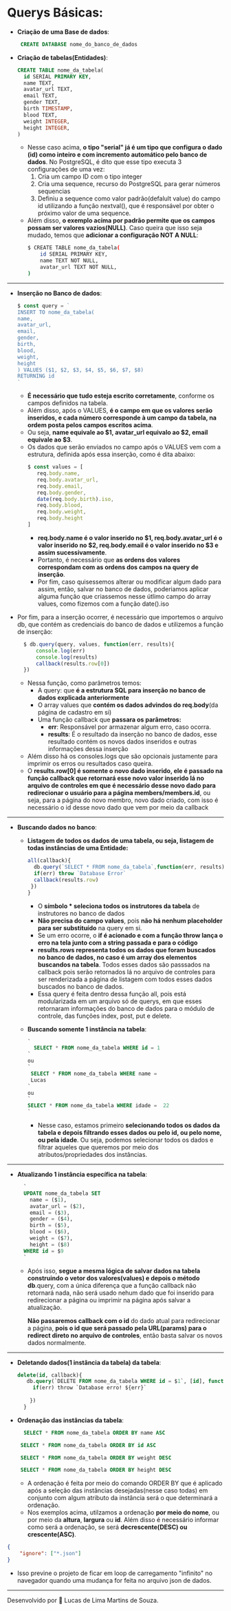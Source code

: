 
  # Querys Básicas:

- **Criação de uma Base de dados**:
    ```sql
     CREATE DATABASE nome_do_banco_de_dados
    ```
- **Criação de tabelas(Entidades)**:
    ```sql
   CREATE TABLE nome_da_tabela(
      id SERIAL PRIMARY KEY,
      name TEXT,
      avatar_url TEXT,
      email TEXT,
      gender TEXT,
      birth TIMESTAMP,
      blood TEXT,
      weight INTEGER,
      height INTEGER,
  )
    ```
  * Nesse caso acima, **o tipo "serial" já é um tipo que configura o dado (id) como inteiro e com incremento automático pelo banco de dados**. No PostgreSQL, é dito que esse tipo executa 3 configurações de uma vez:
    1. Cria um campo ID com o tipo integer
    2. Cria uma sequence, recurso do PostgreSQL para gerar números sequencias
    3. Definiu a sequence como valor padrão(defalult value) do campo id utilizando a função nextval(), que é responsável por obter o próximo valor de uma sequence. 
  * Além disso, **o exemplo acima por padrão permite que os campos possam ser valores vazios(NULL)**. Caso queira que isso seja mudado, temos que **adicionar a configuração NOT A NULL**:
    ```bash
    $ CREATE TABLE nome_da_tabela(
        id SERIAL PRIMARY KEY,
        name TEXT NOT NULL,
        avatar_url TEXT NOT NULL,
    )
    ```
___
- **Inserção no Banco de dados**:
    ```js
  $ const query = `
  INSERT TO nome_da_tabela(
    name,
    avatar_url,
    email,
    gender,
    birth,
    blood,
    weight,
    height
  ) VALUES ($1, $2, $3, $4, $5, $6, $7, $8)
  RETURNING id
  `
    ```
  * **É necessário que tudo esteja escrito corretamente**, conforme os campos definidos na tabela.
  * Além disso, após o VALUES, **é o campo em que os valores serão inseridos, e cada número corresponde à um campo da tabela, na ordem posta pelos campos escritos acima**.
  * Ou seja, **name equivale ao $1, avatar_url equivalo ao $2, email equivale ao $3**.
  * Os dados que serão enviados no campo após o VALUES vem com a estrutura, definida após essa inserção, como é dita abaixo:
     ```js
    $ const values = [
        req.body.name,
        req.body.avatar_url,
        req.body.email,
        req.body.gender,
        date(req.body.birth).iso,
        req.body.blood,
        req.body.weight,
        req.body.height
    ]
     ```
    * **req.body.name é o valor inserido no $1, req.body.avatar_url é o valor inserido no $2, req.body.email é o valor inserido no $3 e assim sucessivamente**.   
    * Portanto, é necessário que **as ordens dos valores correspondam com as ordens dos campos na query de inserção**.
    * Por fim, caso quisessemos alterar ou modificar algum dado para assim, então, salvar no banco de dados, poderiamos aplicar alguma função que criassemos nesse útlimo campo do array values, como fizemos com a função date().iso
- Por fim, para a inserção ocorrer, é necessário que importemos o arquivo db, que contém as credenciais do banco de dados e utilizemos a função de inserção:
   
   
    ```js
      $ db.query(query, values, function(err, results){
          console.log(err)
          console.log(results)
          callback(results.row[0])
      }) 
    ```
 
  * Nessa função, como parâmetros temos:
    * A query: que **é a estrutura SQL para inserção no banco de dados explicada anteriormente**
    * O array values que **contém os dados advindos do req.body**(da página de cadastro em si)
    * Uma função callback que **passara os parâmetros:**
      *  **err**: Responsável por armazenar algum erro, caso ocorra. 
      * **results**: É o resultado da inserção no banco de dados, esse resultado contém os novos dados inseridos e outras informações dessa inserção
  * Além disso há os consoles.logs que são opcionais justamente para imprimir os erros ou resultados caso queira.
  * O **results.row[0] é somente o novo dado inserido, ele é passado na função callback que retornará esse novo valor inserido lá no arquivo de controles em que é necessário desse novo dado para redirecionar o usuário para a página members/members.id**, ou seja, para a página do novo membro, novo dado criado, com isso é necessário o id desse novo dado que vem por meio da callback
___
- **Buscando dados no banco**:
  
  * **Listagem de todos os dados de uma tabela, ou seja, listagem de todas instâncias de uma Entidade:**   
    ```js
    all(callback){
      db.query(`SELECT * FROM nome_da_tabela`,function(err, results){
      if(err) throw `Database Error`
      callback(results.row)
     })
    }
    ```
    * O **símbolo * seleciona todos os instrutores da tabela** de instrutores no banco de dados
    * **Não precisa do campo values**, pois **não há nenhum placeholder para ser substituído** na query em si.
    * Se um erro ocorre, o **if é acionado e com a função throw lança o erro na tela junto com a string passada e para o código**
    * **results.rows representa todos os dados que foram buscados no banco de dados, no caso é um array dos elementos buscandos na tabela**. Todos esses dados são passsados na callback pois serão retornados lá no arquivo de controles para ser renderizada a página de listagem com todos esses dados buscados no banco de dados.
    * Essa query é feita dentro dessa função all, pois está modularizada em um arquivo só de querys, em que esses retornaram informações do banco de dados para o módulo de controle, das funções index, post, put e delete.
  * **Buscando somente 1 instância na tabela**:
    ```sql
    `
      SELECT * FROM nome_da_tabela WHERE id = 1
    `
    ou
    `
     SELECT * FROM nome_da_tabela WHERE name = 
     Lucas
    `
    ou
    `
    SELECT * FROM nome_da_tabela WHERE idade =  22
    `
    ```
  
    * Nesse caso, estamos primeiro **selecionando todos os dados da tabela e depois filtrando esses dados ou pelo id, ou pelo nome, ou pela idade**. Ou seja, podemos selecionar todos os dados e filtrar aqueles que queremos por meio dos atributos/propriedades dos instâncias.

___

- **Atualizando 1 instância específica na tabela**:
  ```sql
    `
    UPDATE nome_da_tabela SET
      name = ($1),
      avatar_url = ($2),
      email = ($3),
      gender = ($4),
      birth = ($5),
      blood = ($6),
      weight = ($7),
      height = ($8)
    WHERE id = $9
    `
  ```
   * Após isso, **segue a mesma lógica de salvar dados na tabela construindo o vetor dos valores(values) e depois o método db**.query, com a única diferença que a função callback não retornará nada, não será usado nehum dado que foi inserido para redirecionar a página ou imprimir na página após salvar a atualização.
   
      **Não passaremos callback com o id** do dado atual para redirecionar a página, **pois o id que será passado pela URL(params) para o redirect direto no arquivo de controles**, então
      basta salvar os novos dados normalmente.
___
- **Deletando dados(1 instância da tabela) da tabela**:
  ```sql
  delete(id, callback){
     db.query(`DELETE FROM nome_da_tabela WHERE id = $1`, [id], function(err, results){
       if(err) throw `Database erro! ${err}`
    
      })
    }
  ```
 - **Ordenação das instâncias da tabela**:
    ```sql
      SELECT * FROM nome_da_tabela ORDER BY name ASC
    ```
    ```sql
     SELECT * FROM nome_da_tabela ORDER BY id ASC
    ```
    ```sql
     SELECT * FROM nome_da_tabela ORDER BY weight DESC
    ```

    ```sql
     SELECT * FROM nome_da_tabela ORDER BY height DESC
    ```
    * A ordenação é feita por meio do comando ORDER BY que é aplicado após a seleção das instâncias desejadas(nesse caso todas) em conjunto com algum atributo da instância será o que determinará a ordenação.
    * Nos exemplos acima, utilzamos a ordenação **por meio do nome**, ou por meio da **altura**, **largura** ou **id**. Além disso é necessário informar como será a ordenação, se será **decrescente(DESC) ou crescente(ASC)**.

```json
{   
    "ignore": ["*.json"] 
}
```
- Isso previne o projeto de ficar em loop de carregamento "infinito" no navegador quando uma mudança for feita no arquivo json de dados.
___
Desenvolvido por :star2: Lucas de Lima Martins de Souza.
